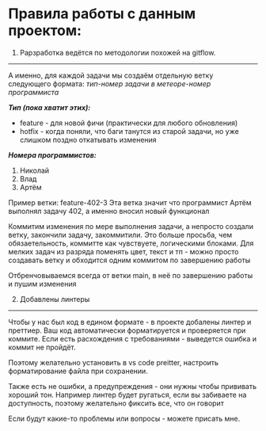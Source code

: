 # Правила работы с данным проектом:

1. Рарзработка ведётся по методологии похожей на gitflow.

---

А именно, для каждой задачи мы создаём отдельную ветку следующего формата:
_тип_-_номер задачи в метеоре_-_номер программиста_

**_Тип (пока хватит этих):_**

- feature - для новой фичи (практически для любого обновления)
- hotfix - когда поняли, что баги танутся из старой задачи, но уже слишком поздно откатывать изменения

**_Номера программистов:_**

1. Николай
2. Влад
3. Артём

Пример ветки:
feature-402-3
Эта ветка значит что программист Артём выполнял задачу 402, а именно вносил новый функционал

Коммитим изменения по мере выполнения задачи, а непросто создали ветку, закончили задачу, закоммитили. Это больше просьба, чем обязаетельность, коммитте как чувствуете, логическими блоками. Для мелких задач из разряда поменять цвет, текст и тп - можно просто создавать ветку и обходится одним коммитом по завершению работы

Отбренчовываемся всегда от ветки main, в неё по завершению работы и пушим изменения

2. Добавлены линтеры

---

Чтобы у нас был код в едином формате - в проекте добалены линтер и преттиер. Ваш код автоматически форматируется и проверяется при коммите. Если есть расхождения с требованиями - выведется ошибка и коммит не пройдёт.

Поэтому желательно установить в vs code preitter, настроить форматирование файла при сохранении.

Также есть не ошибки, а предупреждения - они нужны чтобы прививать хороший тон. Например линтер будет ругаться, если вы забиваете на доступность, поэтому желательно фиксить все, что он говорит

Если будут какие-то проблемы или вопросы - можете присать мне.
